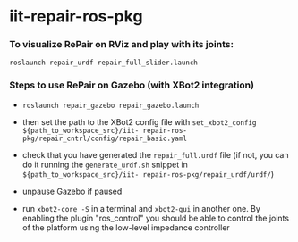 # iit-repair-ros-pkg

### To visualize RePair on RViz and play with its joints:

``` roslaunch repair_urdf repair_full_slider.launch ```

### Steps to use RePair on Gazebo (with XBot2 integration)

- ``` roslaunch repair_gazebo repair_gazebo.launch ```

- then set the path to the XBot2 config file with ``` set_xbot2_config ${path_to_workspace_src}/iit-
repair-ros-pkg/repair_cntrl/config/repair_basic.yaml ```

- check that you have generated the ```repair_full.urdf``` file (if not, you can do it running the ```generate_urdf.sh``` snippet in ```${path_to_workspace_src}/iit-
repair-ros-pkg/repair_urdf/urdf/```)
- unpause Gazebo if paused

- run  ``` xbot2-core -S ``` in a terminal and ``` xbot2-gui ``` in another one. By enabling the plugin "ros_control" you should be able to control the joints of the platform using the low-level impedance controller
